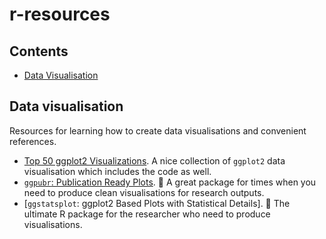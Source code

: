 # r-resources

## **Contents**

- [Data Visualisation](#data-visualisation)

## Data visualisation

Resources for learning how to create data visualisations and convenient references.

- [Top 50 ggplot2 Visualizations](http://r-statistics.co/Top50-Ggplot2-Visualizations-MasterList-R-Code.html). A nice collection of `ggplot2` data visualisation which includes the code as well.
- [`ggpubr`: Publication Ready Plots](http://www.sthda.com/english/articles/24-ggpubr-publication-ready-plots/). :blue_heart: A great package for times when you need to produce clean visualisations for research outputs.
- [`ggstatsplot`: ggplot2 Based Plots with Statistical Details]. :blue_heart: The ultimate R package for the researcher who need to produce visualisations.

